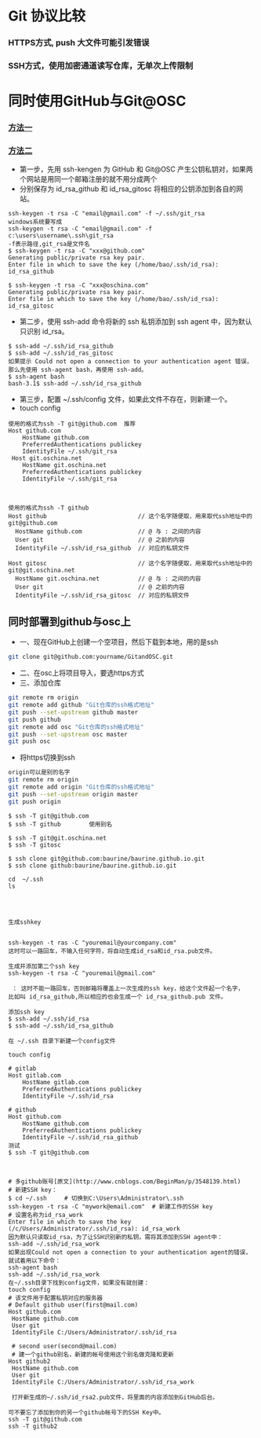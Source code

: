 # Git 协议比较
### HTTPS方式, push 大文件可能引发错误
### SSH方式，使用加密通道读写仓库，无单次上传限制
# 同时使用GitHub与Git@OSC
### [方法一](http://baurine.github.io/2015/02/09/github-gitosc-coexistence.html)
### [方法二](http://www.jianshu.com/p/3e57bb0f8185)
- 第一步，先用 ssh-kengen 为 GitHub 和 Git@OSC 产生公钥私钥对，如果两个网站是用同一个邮箱注册的就不用分成两个
- 分别保存为 id_rsa_github 和 id_rsa_gitosc 将相应的公钥添加到各自的网站。
```unix
ssh-keygen -t rsa -C "email@gmail.com" -f ~/.ssh/git_rsa
windows系统要写成
ssh-keygen -t rsa -C "email@gmail.com" -f c:\users\username\.ssh\git_rsa
-f表示路径,git_rsa是文件名
$ ssh-keygen -t rsa -C "xxx@github.com"
Generating public/private rsa key pair.
Enter file in which to save the key (/home/bao/.ssh/id_rsa): id_rsa_github

$ ssh-keygen -t rsa -C "xxx@oschina.com"
Generating public/private rsa key pair.
Enter file in which to save the key (/home/bao/.ssh/id_rsa): id_rsa_gitosc
```
- 第二步，使用 ssh-add 命令将新的 ssh 私钥添加到 ssh agent 中，因为默认只识别 id_rsa。
```unix
$ ssh-add ~/.ssh/id_rsa_github
$ ssh-add ~/.ssh/id_ras_gitosc
如果提示 Could not open a connection to your authentication agent 错误，那么先使用 ssh-agent bash，再使用 ssh-add。
$ ssh-agent bash
bash-3.1$ ssh-add ~/.ssh/id_rsa_github
```
- 第三步，配置 ~/.ssh/config 文件，如果此文件不存在，则新建一个。
- touch config
```unix
使用的格式为ssh -T git@github.com  推荐
Host github.com
    HostName github.com
    PreferredAuthentications publickey
    IdentityFile ~/.ssh/git_rsa
 Host git.oschina.net
    HostName git.oschina.net
    PreferredAuthentications publickey
    IdentityFile ~/.ssh/git_rsa 
    
    
    
使用的格式为ssh -T github
Host github                          // 这个名字随便取，用来取代ssh地址中的 git@github.com
  HostName github.com                // @ 与 : 之间的内容
  User git                           // @ 之前的内容
  IdentityFile ~/.ssh/id_rsa_github  // 对应的私钥文件
  
Host gitosc                          // 这个名字随便取，用来取代ssh地址中的 git@git.oschina.net
  HostName git.oschina.net           // @ 与 : 之间的内容
  User git                           // @ 之前的内容
  IdentityFile ~/.ssh/id_rsa_gitosc  // 对应的私钥文件
```
## 同时部署到github与osc上
- 一、现在GitHub上创建一个空项目，然后下载到本地，用的是ssh
``` sh
git clone git@github.com:yourname/GitandOSC.git
```
- 二、在osc上将项目导入，要选https方式
- 三、添加仓库
```sh
git remote rm origin
git remote add github "Git仓库的ssh格式地址"
git push --set-upstream github master
git push github
git remote add osc "Git仓库的ssh格式地址"
git push --set-upstream osc master
git push osc
```
- 将https切换到ssh
```sh
origin可以是别的名字
git remote rm origin
git remote add origin "Git仓库的ssh格式地址"
git push --set-upstream origin master
git push origin


```

```unix
$ ssh -T git@github.com              
$ ssh -T github        使用别名 

$ ssh -T git@git.oschina.net        
$ ssh -T gitosc                     

$ ssh clone git@github.com:baurine/baurine.github.io.git   
$ ssh clone github:baurine/baurine.github.io.git           
```

```unix
cd  ~/.ssh
ls




生成sshkey


ssh-keygen -t ras -C "youremail@yourcompany.com"
这时可以一路回车，不输入任何字符，将自动生成id_rsa和id_rsa.pub文件。

生成并添加第二个ssh key
ssh-keygen -t rsa -C "youremail@gmail.com"

 ： 这时不能一路回车，否则邮箱将覆盖上一次生成的ssh key，给这个文件起一个名字， 
比如叫 id_rsa_github,所以相应的也会生成一个 id_rsa_github.pub 文件。

添加ssh key
$ ssh-add ~/.ssh/id_rsa
$ ssh-add ~/.ssh/id_rsa_github

在 ~/.ssh 目录下新建一个config文件

touch config

# gitlab
Host gitlab.com
    HostName gitlab.com
    PreferredAuthentications publickey
    IdentityFile ~/.ssh/id_rsa

# github
Host github.com
    HostName github.com
    PreferredAuthentications publickey
    IdentityFile ~/.ssh/id_rsa_github
测试
$ ssh -T git@github.com



# 多github账号[原文](http://www.cnblogs.com/BeginMan/p/3548139.html)
# 新建SSH key：
$ cd ~/.ssh     # 切换到C:\Users\Administrator\.ssh
ssh-keygen -t rsa -C "mywork@email.com"  # 新建工作的SSH key
# 设置名称为id_rsa_work
Enter file in which to save the key (/c/Users/Administrator/.ssh/id_rsa): id_rsa_work
因为默认只读取id_rsa，为了让SSH识别新的私钥，需将其添加到SSH agent中：
ssh-add ~/.ssh/id_rsa_work
如果出现Could not open a connection to your authentication agent的错误，就试着用以下命令：
ssh-agent bash
ssh-add ~/.ssh/id_rsa_work
在~/.ssh目录下找到config文件，如果没有就创建：
touch config
# 该文件用于配置私钥对应的服务器
# Default github user(first@mail.com)
Host github.com
 HostName github.com
 User git
 IdentityFile C:/Users/Administrator/.ssh/id_rsa

 # second user(second@mail.com)
 # 建一个github别名，新建的帐号使用这个别名做克隆和更新
Host github2
 HostName github.com
 User git
 IdentityFile C:/Users/Administrator/.ssh/id_rsa_work
 
 打开新生成的~/.ssh/id_rsa2.pub文件，将里面的内容添加到GitHub后台。

可不要忘了添加到你的另一个github帐号下的SSH Key中。
ssh -T git@github.com
ssh -T github2

```
